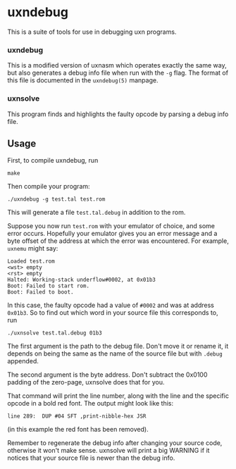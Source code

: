 # uxndebug

This is a suite of tools for use in debugging uxn programs.

### uxndebug
This is a modified version of uxnasm which operates exactly the same way, but
also generates a debug info file when run with the `-g` flag. The format of this file is documented
in the `uxndebug(5)` manpage.

### uxnsolve
This program finds and highlights the faulty opcode by parsing a debug info file.

## Usage

First, to compile uxndebug, run
```
make
```

Then compile your program:
```
./uxndebug -g test.tal test.rom
```
This will generate a file `test.tal.debug` in addition to the rom.

Suppose you now run `test.rom` with your emulator of choice, and some error occurs.
Hopefully your emulator gives you an error message and a byte offset of the address
at which the error was encountered. For example, `uxnemu` might say:
```
Loaded test.rom
<wst> empty
<rst> empty
Halted: Working-stack underflow#0002, at 0x01b3
Boot: Failed to start rom.
Boot: Failed to boot.
```
In this case, the faulty opcode had a value of `#0002` and was at address `0x01b3`.
So to find out which word in your source file this corresponds to, run
```
./uxnsolve test.tal.debug 01b3
```
The first argument is the path to the debug file. Don't move it or rename it, it depends
on being the same as the name of the source file but with `.debug` appended.

The second argument is the byte address. Don't subtract the 0x0100 padding of the zero-page,
uxnsolve does that for you.

That command will print the line number, along with the line and the specific opcode in a bold
red font.
The output might look like this:
```
line 289:  DUP #04 SFT ,print-nibble-hex JSR
```
(in this example the red font has been removed).


Remember to regenerate the debug info after changing your source code, otherwise it won't make
sense. uxnsolve will print a big WARNING if it notices that your source file is newer than the
debug info.
